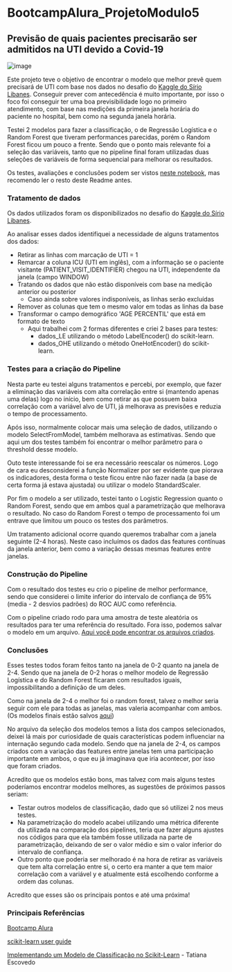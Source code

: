 # BootcampAlura_ProjetoModulo5
## Previsão de quais pacientes precisarão ser admitidos na UTI devido a Covid-19
![image](https://torresvedrasweb.pt/abc/uploads/2021/10/20200319-114657-covid192.jpg)


Este projeto teve o objetivo de encontrar o modelo que melhor prevê quem precisará de UTI com base nos dados no desafio do [Kaggle do Sírio Libanes](https://www.kaggle.com/S%C3%ADrio-Libanes/covid19). Conseguir prever com antecedência é muito importante, por isso o foco foi conseguir ter uma boa previsibilidade logo no primeiro atendimento, com base nas medições da primeira janela horária do paciente no hospital, bem como na segunda janela horária.

Testei 2 modelos para fazer a classificação, o de Regressão Logística e o Random Forest que tiveram performances parecidas, porém o Random Forest ficou um pouco a frente. Sendo que o ponto mais relevante foi a seleção das variáveis, tanto que no pipeline final foram utilizadas duas seleções de variáveis de forma sequencial para melhorar os resultados.

Os testes, avaliações e conclusões podem ser vistos [neste notebook](https://github.com/ViniciusCastillo/BootcampAlura_ProjetoModulo5/blob/main/Notebooks/Seleciona_Modelo.ipynb), mas recomendo ler o resto deste Readme antes.

### Tratamento de dados
Os dados utilizados foram os disponibilizados no desafio do [Kaggle do Sírio Libanes](https://www.kaggle.com/S%C3%ADrio-Libanes/covid19). 

Ao analisar esses dados identifiquei a necessidade de alguns tratamentos dos dados:
* Retirar as linhas com marcação de UTI = 1
* Remarcar a coluna ICU (UTI em inglês), com a informação se o paciente visitante (PATIENT_VISIT_IDENTIFIER) chegou na UTI, independente da janela (campo WINDOW)
* Tratando os dados que não estão disponíveis com base na medição anterior ou posterior
  * Caso ainda sobre valores indisponíveis, as linhas serão excluídas
* Remover as colunas que tem o mesmo valor em todas as linhas da base
* Transformar o campo demográfico 'AGE PERCENTIL' que está em formato de texto
  * Aqui trabalhei com 2 formas diferentes e criei 2 bases para testes:
    * dados_LE utilizando o método  LabelEncoder() do scikit-learn. 
    * dados_OHE utilizando o método  OneHotEncoder() do scikit-learn. 

### Testes para a criação do Pipeline
Nesta parte eu testei alguns tratamentos e percebi, por exemplo, que fazer a eliminação das variáveis com alta correlação entre si (mantendo apenas uma delas) logo no início, bem como retirar as que possuem baixa correlação com a variável alvo de UTI, já melhorava as previsões e reduzia o tempo de processamento.

Após isso, normalmente colocar mais uma seleção de dados, utilizando o modelo SelectFromModel, também melhorava as estimativas. Sendo que aqui um dos testes também foi encontrar o melhor parâmetro para o threshold desse modelo.

Outo teste interessande foi se era necessário reescalar os números. Logo de cara eu desconsiderei a função Normalizer por ser evidente que piorava os indicadores, desta forma o teste ficou entre não fazer nada (a base de certa forma já estava ajustada) ou utilizar o modelo StandardScaler.

Por fim o modelo a ser utilizado, testei tanto o Logistic Regression quanto o Random Forest, sendo que em ambos qual a parametrização que melhorava o resultado. No caso do Random Forest o tempo de processamento foi um entrave que limitou um pouco os testes dos parâmetros.

Um tratamento adicional ocorre quando queremos trabalhar com a janela seguinte (2-4 horas). Neste caso incluímos os dados das features contínuas da janela anterior, bem como a variação dessas mesmas features entre janelas.

### Construção do Pipeline
Com o resultado dos testes eu crio o pipeline de melhor performance, sendo que considerei o limite inferior do intervalo de confiança de 95% (media - 2 desvios padrões) do ROC AUC como referência.

Com o pipeline criado rodo para uma amostra de teste aleatória os resultados para ter uma referência do resultado. Fora isso, podemos salvar o modelo em um arquivo.
[Aqui você pode encontrar os arquivos criados]().

### Conclusões
Esses testes todos foram feitos tanto na janela de 0-2 quanto na janela de 2-4. Sendo que na janela de 0-2 horas o melhor modelo de Regressão Logística e do Random Forest ficaram com resultados iguais, impossibilitando a definição de um deles.

Como na janela de 2-4 o melhor foi o random forest, talvez o melhor seria seguir com ele para todas as janelas, mas valeria acompanhar com ambos. (Os modelos finais estão salvos [aqui](https://github.com/ViniciusCastillo/BootcampAlura_ProjetoModulo5/tree/main/modelos))

No arquivo da seleção dos modelos temos a lista dos campos selecionados, deixei lá mais por curiosidade de quais características podem influenciar na internação segundo cada modelo. Sendo que na janela de 2-4, os campos criados com a variação das features entre janelas tem uma participação importante em ambos, o que eu já imaginava que iria acontecer, por isso que foram criados.

Acredito que os modelos estão bons, mas talvez com mais alguns testes poderíamos encontrar modelos melhores, as sugestões de próximos passos seriam:
* Testar outros modelos de classificação, dado que só utilizei 2 nos meus testes.
* Na parametrização do modelo acabei utilizando uma métrica diferente da utilizada na comparação dos pipelines, teria que fazer alguns ajustes nos códigos para que ela também fosse utilizada na parte de parametrização, deixando de ser o valor médio e sim o valor inferior do intervalo de confiança.
* Outro ponto que poderia ser melhorado é na hora de retirar as variáveis que tem alta correlação entre si, o certo era manter a que tem maior correlação com a variável y e atualmente está escolhendo conforme a ordem das colunas.

Acredito que esses são os principais pontos e até uma próxima!

### Principais Referências
[Bootcamp Alura](https://bootcamps.alura.com.br/)

[scikit-learn user guide](https://scikit-learn.org/stable/user_guide.html)

[Implementando um Modelo de Classificação no Scikit-Learn](https://tatianaesc.medium.com/implementando-um-modelo-de-classifica%C3%A7%C3%A3o-no-scikit-learn-6206d684b377) - Tatiana Escovedo

